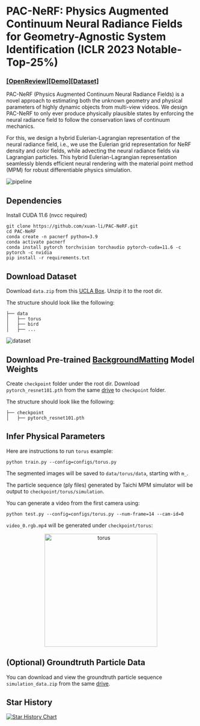 # PAC-NeRF: Physics Augmented Continuum Neural Radiance Fields for Geometry-Agnostic System Identification (ICLR 2023 Notable-Top-25%)
### [[OpenReview]](https://openreview.net/forum?id=tVkrbkz42vc)[[Demo]](https://xuan-li.github.io/PAC-NeRF)[[Dataset]](https://ucla.box.com/s/039jwttn9ibac73h3kit5vsuiepy7j4y)

PAC-NeRF (Physics Augmented Continuum Neural Radiance Fields) is a  novel approach to estimating both the unknown geometry and physical parameters of highly dynamic objects from multi-view videos. We design PAC-NeRF to only ever produce physically plausible states by enforcing the neural radiance field to follow the conservation laws of continuum mechanics.

For this, we design a hybrid Eulerian-Lagrangian representation of the neural radiance field, i.e., we use the Eulerian grid representation for NeRF density and color fields, while advecting the neural radiance fields via Lagrangian particles. This hybrid Eulerian-Lagrangian representation seamlessly blends efficient neural rendering with the material point method (MPM) for robust differentiable physics simulation. 

![pipeline](img/pipeline.png)

## Dependencies
Install CUDA 11.6 (nvcc required)
```
git clone https://github.com/xuan-li/PAC-NeRF.git
cd PAC-NeRF
conda create -n pacnerf python=3.9
conda activate pacnerf
conda install pytorch torchvision torchaudio pytorch-cuda=11.6 -c pytorch -c nvidia
pip install -r requirements.txt
```

## Download Dataset
Download `data.zip` from this [UCLA Box](https://ucla.box.com/s/039jwttn9ibac73h3kit5vsuiepy7j4y). Unzip it to the root dir.

The structure should look like the following:
```
├── data 
│   ├── torus
│   ├── bird 
│   ├── ...
```
![dataset](img/dataset.png)


## Download Pre-trained [BackgroundMatting](https://github.com/PeterL1n/BackgroundMattingV2) Model Weights
Create `checkpoint` folder under the root dir. Download `pytorch_resnet101.pth` from the same [drive](https://ucla.box.com/s/039jwttn9ibac73h3kit5vsuiepy7j4y) to `checkpoint` folder.

The structure should look like the following:
```
├── checkpoint 
│   ├── pytorch_resnet101.pth
```

## Infer Physical Parameters
Here are instructions to run `torus` example:

```
python train.py --config=configs/torus.py
```
The segmented images will be saved to `data/torus/data`, starting with `m_`.

The particle sequence (ply files) generated by Taichi MPM simulator will be output to `checkpoint/torus/simulation`.

You can generate a video from the first camera using:
```
python test.py --config=configs/torus.py --num-frame=14 --cam-id=0
```
`video_0.rgb.mp4` will be generated under `checkpoint/torus`:

<div align="center"><img src="img/torus.gif" alt="torus" width="300"/></div>

## (Optional) Groundtruth Particle Data
You can download and view the groundtruth particle sequence `simulation_data.zip` from the same [drive](https://ucla.box.com/s/039jwttn9ibac73h3kit5vsuiepy7j4y).





## Star History

[![Star History Chart](https://api.star-history.com/svg?repos=xuan-li/PAC-NeRF&type=Date)](https://star-history.com/#xuan-li/PAC-NeRF&Date)
